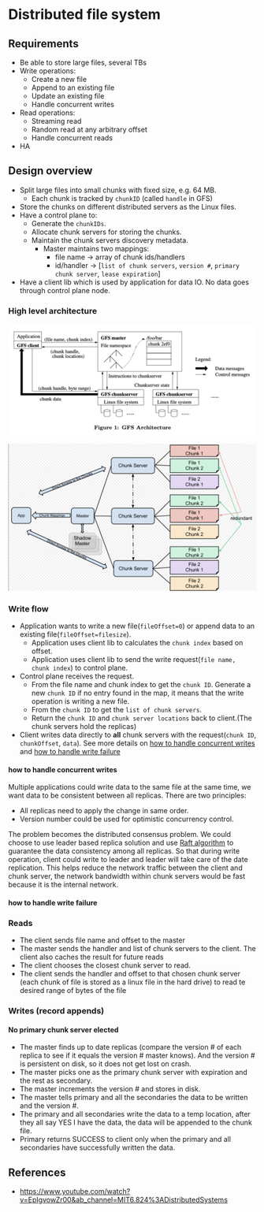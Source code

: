 # Distributed file system

## Requirements

- Be able to store large files, several TBs
- Write operations:
  - Create a new file
  - Append to an existing file
  - Update an existing file
  - Handle concurrent writes
- Read operations:
  - Streaming read
  - Random read at any arbitrary offset
  - Handle concurrent reads
- HA

## Design overview

- Split large files into small chunks with fixed size, e.g. 64 MB.
  - Each chunk is tracked by `chunkID` (called `handle` in GFS)
- Store the chunks on different distributed servers as the Linux files.
- Have a control plane to:
  - Generate the `chunkIDs`.
  - Allocate chunk servers for storing the chunks.
  - Maintain the chunk servers discovery metadata.
    - Master maintains two mappings:
      - file name -> array of chunk ids/handlers
      - id/handler -> [`list of chunk servers`, `version #`, `primary chunk server`, `lease expiration`]
- Have a client lib which is used by application for data IO. No data goes through control plane node. 

### High level architecture 

![gfs-architecture](resources/gfs-architecture.png)

![gfs-architecture-2](resources/gfs-architecture-2.png)

### Write flow

- Application wants to write a new file(`fileOffset=0`) or append data to an existing file(`fileOffset=filesize`).
  - Application uses client lib to calculates the `chunk index` based on offset.
  - Application uses client lib to send the write request(`file name, chunk index`) to control plane.
- Control plane receives the request.
  - From the file name and chunk index to get the `chunk ID`. Generate a new `chunk ID` if no entry found in the map, it
    means that the write operation is writing a new file.
  - From the `chunk ID` to get the `list of chunk servers`.
  - Return the `chunk ID` and `chunk server locations` back to client.(The chunk servers hold the replicas)
- Client writes data directly to **all** chunk servers with the request(`chunk ID`, `chunkOffset`, `data`). See
  more details on [how to handle concurrent writes](#how-to-handle-concurrent-writes) and [how to handle write failure](#how-to-handle-write-failure)

#### how to handle concurrent writes

Multiple applications could write data to the same file at the same time, we want data to be consistent between all
replicas. There are two principles:

- All replicas need to apply the change in same order.
- Version number could be used for optimistic concurrency control.

The problem becomes the distributed consensus problem. We could choose to use leader based replica solution and use [Raft
algorithm](../../../distributed-consensus/raft-distributed-consensus.md) to guarantee the data consistency among all
replicas. So that during write operation, client could write to leader and leader will take care of the date replication.
This helps reduce the network traffic between the client and chunk server, the network bandwidth within chunk servers would
be fast because it is the internal network.

#### how to handle write failure

### Reads

- The client sends file name and offset to the master
- The master sends the handler and list of chunk servers to the client. The client also caches the result for future reads
- The client chooses the closest chunk server to read. 
- The client sends the handler and offset to that chosen chunk server (each chunk of file is stored as a linux file in
  the hard drive) to read te desired range of bytes of the file

### Writes (record appends)

#### No primary chunk server elected

- The master finds up to date replicas (compare the version # of each replica to see if it equals the version # master knows).
  And the version # is persistent on disk, so it does not get lost on crash.
- The master picks one as the primary chunk server with expiration and the rest as secondary.
- The master increments the version # and stores in disk.
- The master tells primary and all the secondaries the data to be written and the version #.
- The primary and all secondaries write the data to a temp location, after they all say YES I have the data, the data
  will be appended to the chunk file.
- Primary returns SUCCESS to client only when the primary and all secondaries have successfully written the data.

## References

- <https://www.youtube.com/watch?v=EpIgvowZr00&ab_channel=MIT6.824%3ADistributedSystems>
